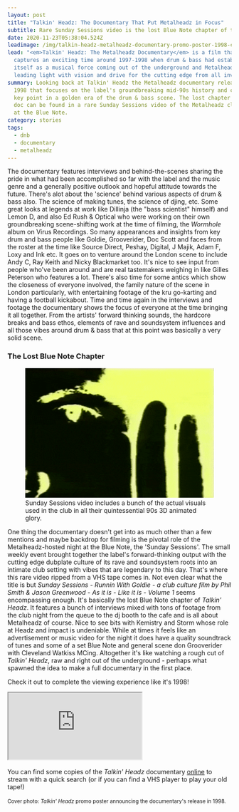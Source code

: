 ```yaml
---
layout: post
title: "Talkin' Headz: The Documentary That Put Metalheadz in Focus"
subtitle: Rare Sunday Sessions video is the lost Blue Note chapter of the drum & bass doc
date: 2020-11-23T05:38:04.524Z
leadimage: /img/talkin-headz-metalheadz-documentary-promo-poster-1998-continuumizm-comp.jpeg
lead: "<em>Talkin' Headz: The Metalheadz Documentary</em> is a film that
  captures an exciting time around 1997-1998 when drum & bass had established
  itself as a musical force coming out of the underground and Metalheadz was a
  leading light with vision and drive for the cutting edge from all involved."
summary: Looking back at Talkin' Headz the Metalheadz documentary released in
  1998 that focuses on the label's groundbreaking mid-90s history and captures a
  key point in a golden era of the drum & bass scene. The lost chapter of the
  doc can be found in a rare Sunday Sessions video of the Metalheadz club night
  at the Blue Note.
category: stories
tags:
  - dnb
  - documentary
  - metalheadz
---
```

The documentary features interviews and behind-the-scenes sharing the pride in what had been accomplished so far with the label and the music genre and a generally positive outlook and hopeful attitude towards the future. There's alot about the 'science' behind various aspects of drum & bass also. The science of making tunes, the science of djing, etc. Some great looks at legends at work like Dillinja (the "bass scientist" himself) and Lemon D, and also Ed Rush & Optical who were working on their own groundbreaking scene-shifting work at the time of filming, the *Wormhole* album on Virus Recordings. So many appearances and insights from key drum and bass people like Goldie, Grooverider, Doc Scott and faces from the roster at the time like Source Direct, Peshay, Digital, J Majik, Adam F, Loxy and Ink etc. It goes on to venture around the London scene to include Andy C, Ray Keith and Nicky Blackmarket too. It's nice to see input from people who've been around and are real tastemakers weighing in like Gilles Peterson who features a lot. There's also time for some antics which show the closeness of everyone involved, the family nature of the scene in London particularly, with entertaining footage of the kru go-karting and having a football kickabout. Time and time again in the interviews and footage the documentary shows the focus of everyone at the time bringing it all together. From the artists' forward thinking sounds, the hardcore breaks and bass ethos, elements of rave and soundsystem influences and all those vibes around drum & bass that at this point was basically a very solid scene.

### The Lost Blue Note Chapter

<figure class="figure float-right col-sm-6 bg-light py-3">
<img class="figure-img img-fluid" src="/img/Metalheadz_Sunday_Sessions__Blue_Note-visuals-animation-headz-3d-wireframe-fluoro-yellow-cropped-gfycat-CandidWetFish-size_restricted.gif" alt="Metalheadz_Sunday_Sessions__Blue_Note-visuals-animation-headz-3d-wireframe-fluoro-yellow-cropped" title="Sunday Sessions video includes a bunch of the actual visuals used in the club in all their quintessential 90s 3D animated glory.">
    <figcaption class="figure-caption">Sunday Sessions video includes a bunch of the actual visuals used in the club in all their quintessential 90s 3D animated glory.</figcaption></figure>

One thing the documentary doesn't get into as much other than a few mentions and maybe backdrop for filming is the pivotal role of the Metalheadz-hosted night at the Blue Note, the 'Sunday Sessions'. The small weekly event brought together the label's forward-thinking output with the cutting edge dubplate culture of its rave and soundsystem roots into an intimate club setting with vibes that are legendary to this day. That's where this rare video ripped from a VHS tape comes in. Not even clear what the title is but *Sunday Sessions - Runnin With Goldie - a club culture film by Phil Smith & Jason Greenwood - As it is - Like it is - Volume 1* seems encompassing enough. It's basically the lost Blue Note chapter of *Talkin' Headz*. It features a bunch of interviews mixed with tons of footage from the club night from the queue to the dj booth to the cafe and is all about Metalheadz of course. Nice to see bits with Kemistry and Storm whose role at Headz and impact is undeniable. While at times it feels like an advertisement or music video for the night it does have a quality soundtrack of tunes and some of a set Blue Note and general scene don Grooverider with Cleveland Watkiss MCing. Altogether it's like watching a rough cut of *Talkin' Headz*, raw and right out of the underground - perhaps what spawned the idea to make a full documentary in the first place.

Check it out to complete the viewing experience like it's 1998!

<div class="embed-responsive embed-responsive-4by3">
  <iframe class="embed-responsive-item" src="https://www.youtube.com/embed/y1tXv4fPtmI" allow="accelerometer; autoplay; clipboard-write; encrypted-media; gyroscope; picture-in-picture" allowfullscreen></iframe>
</div>

<p class="pt-4">You can find some copies of the <em>Talkin' Headz</em> documentary <a href="https://www.youtube.com/watch?v=6jRTi8VtKM4">online</a> to stream with a quick search (or if you can find a VHS player to play your old tape!)</p>

<small class="text-secondary">Cover photo: *Talkin' Headz* promo poster announcing the documentary's release in 1998.</small>